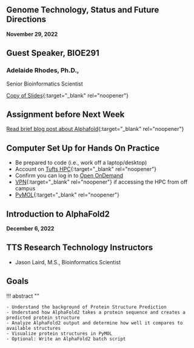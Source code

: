 ## Genome Technology, Status and Future Directions

**November 29, 2022**

## Guest Speaker, BIOE291

### Adelaide Rhodes, Ph.D., 

Senior Bioinformatics Scientist

[Copy of Slides](https://github.com/tuftsdatalab/tuftsWorkshops/blob/main/docs/omics/intro-to-alphafold2/Rhodes_BioE291.pdf){:target="_blank" rel="noopener"} 

## Assignment before Next Week

[Read brief blog post about Alphafold](https://ztalib.medium.com/alphafold-2-brief-summary-bc4b85b12848){:target="_blank" rel="noopener"} 

## Computer Set Up for Hands On Practice

- Be prepared  to code (i.e.,  work off a laptop/desktop)
- Account on [Tufts HPC](https://access.tufts.edu/research-cluster-account){:target="_blank" rel="noopener"}
- Confirm you can log in to [Open OnDemand](https://ondemand.pax.tufts.edu/)
- [VPN](https://access.tufts.edu/vpn){:target="_blank" rel="noopener"} if accessing the HPC from off campus
- [PyMOL](https://access.tufts.edu/pymol){:target="_blank" rel="noopener"}


## Introduction to AlphaFold2

**December 6, 2022**

## TTS Research Technology Instructors

- Jason Laird, M.S., Bioinformatics Scientist

## Goals

!!! abstract ""

    - Understand the background of Protein Structure Prediction
    - Understand how AlphaFold2 takes a protein sequence and creates a predicted protein structure
    - Analyze AlphaFold2 output and determine how well it compares to available structures
    - Visualize protein structures in PyMOL
    - Optional: Write an AlphaFold2 batch script
